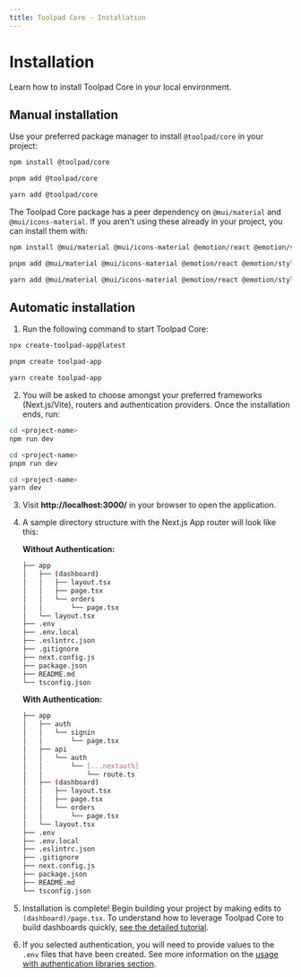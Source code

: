 ```yaml
---
title: Toolpad Core - Installation
---
```


# Installation

<p class="description">Learn how to install Toolpad Core in your local environment.</p>

## Manual installation

Use your preferred package manager to install `@toolpad/core` in your project:

<codeblock storageKey="package-manager">

```bash npm
npm install @toolpad/core
```

```bash pnpm
pnpm add @toolpad/core
```

```bash yarn
yarn add @toolpad/core
```

</codeblock>

The Toolpad Core package has a peer dependency on `@mui/material` and `@mui/icons-material`. If you aren't using these already in your project, you can install them with:

<codeblock storageKey="package-manager">

```bash npm
npm install @mui/material @mui/icons-material @emotion/react @emotion/styled
```

```bash pnpm
pnpm add @mui/material @mui/icons-material @emotion/react @emotion/styled
```

```bash yarn
yarn add @mui/material @mui/icons-material @emotion/react @emotion/styled
```

</codeblock>

## Automatic installation

1. Run the following command to start Toolpad Core:

<codeblock storageKey="package-manager">

```bash npm
npx create-toolpad-app@latest
```

```bash pnpm
pnpm create toolpad-app
```

```bash yarn
yarn create toolpad-app
```

</codeblock>

2. You will be asked to choose amongst your preferred frameworks (Next.js/Vite), routers and authentication providers. Once the installation ends, run:

<codeblock storageKey="package-manager">

```bash npm
cd <project-name>
npm run dev
```

```bash pnpm
cd <project-name>
pnpm run dev
```

```bash yarn
cd <project-name>
yarn dev
```

</codeblock>

3. Visit **http://localhost:3000/** in your browser to open the application.

4. A sample directory structure with the Next.js App router will look like this:

   **Without Authentication:**

   ```bash
   ├── app
   │   ├── (dashboard)
   │   │   ├── layout.tsx
   │   │   ├── page.tsx
   │   │   └── orders
   │   │       └── page.tsx
   │   └── layout.tsx
   ├── .env
   ├── .env.local
   ├── .eslintrc.json
   ├── .gitignore
   ├── next.config.js
   ├── package.json
   ├── README.md
   └── tsconfig.json
   ```

   **With Authentication:**

   ```bash
   ├── app
   │   ├── auth
   │   │   └── signin
   │   │       └── page.tsx
   │   ├── api
   │   │   └── auth
   │   │       └── [...nextauth]
   │   │           └── route.ts
   │   ├── (dashboard)
   │   │   ├── layout.tsx
   │   │   ├── page.tsx
   │   │   └── orders
   │   │       └── page.tsx
   │   └── layout.tsx
   ├── .env
   ├── .env.local
   ├── .eslintrc.json
   ├── .gitignore
   ├── next.config.js
   ├── package.json
   ├── README.md
   └── tsconfig.json
   ```

5. Installation is complete! Begin building your project by making edits to `(dashboard)/page.tsx`. To understand how to leverage Toolpad Core to build dashboards quickly, [see the detailed tutorial](/toolpad/core/introduction/tutorial/).

6. If you selected authentication, you will need to provide values to the `.env` files that have been created. See more information on the [usage with authentication libraries section](https://mui.com/toolpad/core/react-sign-in-page/#usage-with-authentication-libraries).
